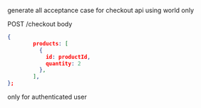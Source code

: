 generate all acceptance case for checkout api using world only

POST /checkout
body

```json
{
        products: [
          {
            id: productId,
            quantity: 2
          },
        ],
};
```

only for authenticated user
